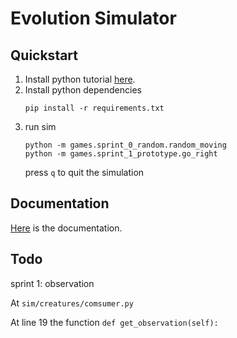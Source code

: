 # Evolution Simulator

## Quickstart
1. Install python tutorial [here](https://kinsta.com/knowledgebase/install-python/).
2. Install python dependencies
    ```commandline
    pip install -r requirements.txt
    ```
3. run sim
   ```commandline
   python -m games.sprint_0_random.random_moving
   python -m games.sprint_1_prototype.go_right
   ```
   press `q` to quit the simulation

## Documentation
[Here](https://www.notion.so/Evolution-Simulation-e12f50a180fe490a842e340b1ee03c76?pvs=4) is the documentation.

## Todo

sprint 1: observation

   At `sim/creatures/comsumer.py`
   
   At line 19 the function `def get_observation(self):`